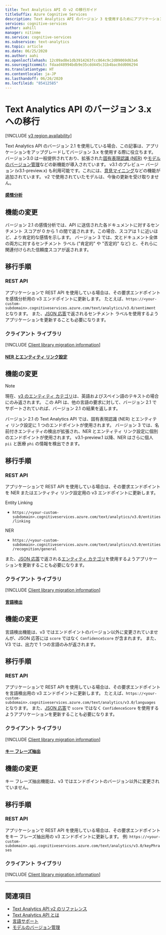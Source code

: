 ```yaml
---
title: Text Analytics API の v2 の移行ガイド
titleSuffix: Azure Cognitive Services
description: Text Analytics API のバージョン 3 を使用するためにアプリケーションを移行する方法について説明します。
services: cognitive-services
author: aahill
manager: nitinme
ms.service: cognitive-services
ms.subservice: text-analytics
ms.topic: article
ms.date: 06/25/2020
ms.author: aahi
ms.openlocfilehash: 12c09ad8e1db3914263fcc864c9c2d09069d63a6
ms.sourcegitcommit: fdaad48994bdb9e35cdd445c31b4bac0dd006294
ms.translationtype: HT
ms.contentlocale: ja-JP
ms.lasthandoff: 06/26/2020
ms.locfileid: "85412585"
---
```

# <a name="migrate-to-version-3x-of-the-text-analytics-api"></a>Text Analytics API のバージョン 3.x への移行

[!INCLUDE [v3 region availability](includes/v3-region-availability.md)]

Text Analytics API のバージョン 2.1 を使用している場合、この記事は、アプリケーションをアップグレードしてバージョン 3.x を使用する際に役立ちます。 バージョン3.0 は一般提供されており、拡張された[固有表現認識 (NER)](how-tos/text-analytics-how-to-entity-linking.md#named-entity-recognition-versions-and-features) や[モデルのバージョン管理](concepts/model-versioning.md)などの新機能が導入されています。 v3.1 のプレビュー バージョン (v3.1-preview.x) も利用可能です。これには、[意見マイニング](how-tos/text-analytics-how-to-sentiment-analysis.md#sentiment-analysis-versions-and-features)などの機能が追加されています。 v2 で使用されていたモデルは、今後の更新を受け取りません。 

#### <a name="sentiment-analysis"></a>[感情分析](#tab/sentiment-analysis)

## <a name="feature-changes"></a>機能の変更 

バージョン 2.1 の感情分析では、API に送信された各ドキュメントに対するセンチメント スコアが 0 から 1 の間で返されます。この場合、スコアは 1 に近いほど、より肯定的な感情を示します。 バージョン 3 では、文とドキュメント全体の両方に対するセンチメント ラベル ("肯定的" や "否定的" など) と、それらに関連付けられた信頼度スコアが返されます。 

## <a name="steps-to-migrate"></a>移行手順

### <a name="rest-api"></a>REST API

アプリケーションで REST API を使用している場合は、その要求エンドポイントを感情分析用の v3 エンドポイントに更新します。 たとえば、`https://<your-custom-subdomain>.cognitiveservices.azure.com/text/analytics/v3.0/sentiment` となります。 また、[JSON 応答](how-tos/text-analytics-how-to-sentiment-analysis.md#view-the-results)で返されるセンチメント ラベルを使用するようアプリケーションを更新することも必要になります。 

### <a name="client-libraries"></a>クライアント ライブラリ

[!INCLUDE [Client library migration information](includes/client-library-migration-section.md)]

#### <a name="ner-and-entity-linking"></a>[NER とエンティティ リンク設定](#tab/named-entity-recognition)

## <a name="feature-changes"></a>機能の変更

> [!NOTE] 
> 現在、[v3 のエンティティ カテゴリ](named-entity-types.md)は、英語およびスペイン語のテキストの場合にのみ返されます。 この API は、他の言語の要求に対して、バージョン 2.1 でサポートされていれば、バージョン 2.1 の結果を返します。

バージョン 2.1 の Text Analytics API では、固有表現認識 (NER) とエンティティ リンク設定に 1 つのエンドポイントが使用されます。 バージョン 3 では、名前付きエンティティの検出が拡張され、NER とエンティティ リンク設定に個別のエンドポイントが使用されます。 v3.1-preview.1 以降、NER はさらに個人 `pii` と医療 `phi` の情報を検出できます。 

## <a name="steps-to-migrate"></a>移行手順

### <a name="rest-api"></a>REST API

アプリケーションで REST API を使用している場合は、その要求エンドポイントを NER またはエンティティ リンク設定用の v3 エンドポイントに更新します。

Entity Linking
* `https://<your-custom-subdomain>.cognitiveservices.azure.com/text/analytics/v3.0/entities/linking`

NER
* `https://<your-custom-subdomain>.cognitiveservices.azure.com/text/analytics/v3.0/entities/recognition/general`

また、[JSON 応答](how-tos/text-analytics-how-to-entity-linking.md#view-results)で返される[エンティティ カテゴリ](named-entity-types.md)を使用するようアプリケーションを更新することも必要になります。

### <a name="client-libraries"></a>クライアント ライブラリ

[!INCLUDE [Client library migration information](includes/client-library-migration-section.md)]


#### <a name="language-detection"></a>[言語検出](#tab/language-detection)

## <a name="feature-changes"></a>機能の変更 

言語検出機能は、v3 ではエンドポイントのバージョン以外に変更されていませんが、JSON 応答には `score` ではなく `ConfidenceScore` が含まれます。 また、V3 では、出力で 1 つの言語のみが返されます。 

## <a name="steps-to-migrate"></a>移行手順

### <a name="rest-api"></a>REST API

アプリケーションで REST API を使用している場合は、その要求エンドポイントを言語検出用の v3 エンドポイントに更新します。 たとえば、`https://<your-custom-subdomain>.cognitiveservices.azure.com/text/analytics/v3.0/languages` となります。 また、[JSON 応答](how-tos/text-analytics-how-to-language-detection.md#step-3-view-the-results)で `score` ではなく `ConfidenceScore` を使用するようアプリケーションを更新することも必要になります。 

### <a name="client-libraries"></a>クライアント ライブラリ

[!INCLUDE [Client library migration information](includes/client-library-migration-section.md)]


#### <a name="key-phrase-extraction"></a>[キー フレーズ抽出](#tab/key-phrase-extraction)

## <a name="feature-changes"></a>機能の変更 

キー フレーズ抽出機能は、v3 ではエンドポイントのバージョン以外に変更されていません。

## <a name="steps-to-migrate"></a>移行手順

### <a name="rest-api"></a>REST API

アプリケーションで REST API を使用している場合は、その要求エンドポイントをキー フレーズ抽出用の v3 エンドポイントに更新します。 例: `https://<your-custom-subdomain>.api.cognitiveservices.azure.com/text/analytics/v3.0/keyPhrases`

### <a name="client-libraries"></a>クライアント ライブラリ

[!INCLUDE [Client library migration information](includes/client-library-migration-section.md)]

---


## <a name="see-also"></a>関連項目

* [Text Analytics API v2 のリファレンス](https://westcentralus.dev.cognitive.microsoft.com/docs/services/TextAnalytics-v2-1/)
* [Text Analytics API とは](overview.md)
* [言語サポート](language-support.md)
* [モデルのバージョン管理](concepts/model-versioning.md)